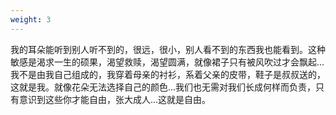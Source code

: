 ```yaml
---
weight: 3
---
```

我的耳朵能听到别人听不到的，很远，很小，别人看不到的东西我也能看到。这种敏感是渴求一生的硕果，渴望救赎，渴望圆满，就像裙子只有被风吹过才会飘起…我不是由我自己组成的，我穿着母亲的衬衫，系着父亲的皮带，鞋子是叔叔送的，这就是我。就像花朵无法选择自己的颜色…我们也无需对我们长成何样而负责，只有意识到这些你才能自由，张大成人…这就是自由。